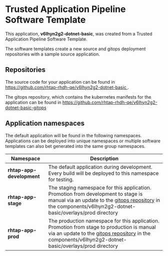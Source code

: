# Trusted Application Pipeline Software Template

This application, **v6lhyn2g2-dotnet-basic**, was created from a Trusted Application Pipeline Software Template.

The software templates create a new source and gitops deployment repositories with a sample source application. 

## Repositories

The source code for your application can be found in [https://github.com/rhtap-rhdh-qe/v6lhyn2g2-dotnet-basic ](https://github.com/rhtap-rhdh-qe/v6lhyn2g2-dotnet-basic ).
 
The gitops repository, which contains the kubernetes manifests for the application can be found in 
[https://github.com/rhtap-rhdh-qe/v6lhyn2g2-dotnet-basic-gitops ](https://github.com/rhtap-rhdh-qe/v6lhyn2g2-dotnet-basic-gitops ) 

## Application namespaces 

The default application will be found in the following namespaces. Applications can be deployed into unique namespaces or multiple software templates can also bet generated into the same group namespaces.  

|  Namespace   |  Description   |  
| -------- | -------- |   
| **rhtap-app-development** | The default application during development. Every build will be deployed to this namespace for testing. | 
| **rhtap-app-stage** | The staging namespace for this application. Promotion from development to stage is manual via an update to the [gitops repository](https://github.com/rhtap-rhdh-qe/v6lhyn2g2-dotnet-basic-gitops ) in the components/v6lhyn2g2-dotnet-basic/overlays/prod directory |  
| **rhtap-app-prod** | The production namespace for this application. Promotion from stage to production is manual via an update to the [gitops repository](https://github.com/rhtap-rhdh-qe/v6lhyn2g2-dotnet-basic-gitops ) in the components/v6lhyn2g2-dotnet-basic/overlays/prod directory | 